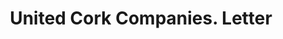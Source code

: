 ---
doi: 10.7916/D8J68V0F
date_other: '1921'
date_other_textual: '1921'
form: correspondence
genre:
- Letters (correspondence)
name:
- United Cork Companies
object_in_context_url: https://biggert.cul.columbia.edu/items/view/ave_biggert_01140
subject_hierarchical_geographic:
- New York, New York, United States
subject_name:
- United Cork Companies
title: United Cork Companies. Letter
sort_title: United Cork Companies. Letter
call_number: ave_biggert_01140
coordinates:
- 40.71277777777778,-74.00583333333333
pid: ave_biggert_01140
identifiers: ave_biggert_01140
thumbnail: https://derivativo-3.library.columbia.edu/iiif/2/ldpd:344931/full/!256,256/0/native.jpg
permalink: /biggert/ave_biggert_01140/
layout: iiif-image-page
---